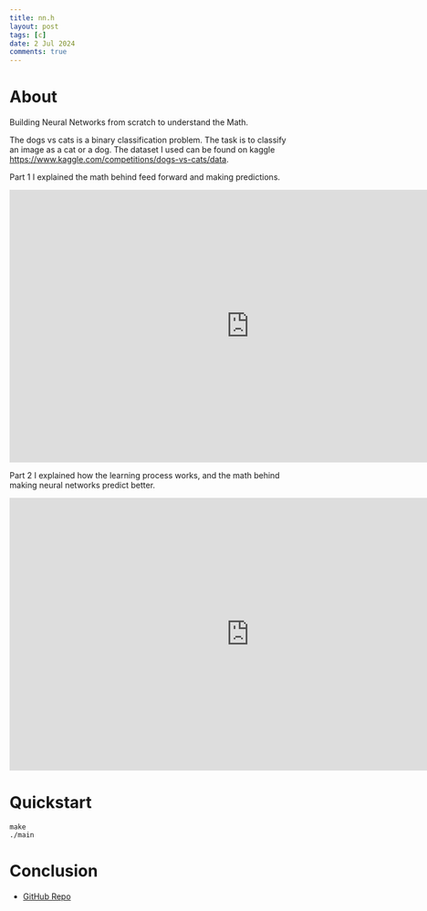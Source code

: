 ```yaml
---
title: nn.h
layout: post
tags: [c]
date: 2 Jul 2024
comments: true
---
```


# About

Building Neural Networks from scratch to understand the Math.

The dogs vs cats is a binary classification problem. The task is to classify an
image as a cat or a dog. The dataset I used can be found on kaggle
<https://www.kaggle.com/competitions/dogs-vs-cats/data>.

Part 1 I explained the math behind feed forward and making predictions.

<div class="video-container" align="center">
	<iframe
        title="YouTube video player"
        width="840"
        height="478"
        src="https://www.youtube.com/embed/SOefd2FpSJE"
        frameborder="0"
        allow="accelerometer; autoplay; clipboard-write; encrypted-media; gyroscope; picture-in-picture; web-share"
        allowfullscreen
    >
    </iframe>
</div>

Part 2 I explained how the learning process works, and the math behind making
neural networks predict better.

<div class="video-container" align="center">
	<iframe
        title="YouTube video player"
        width="840"
        height="478"
        src="https://www.youtube.com/embed/SOefd2FpSJE"
        frameborder="0"
        allow="accelerometer; autoplay; clipboard-write; encrypted-media; gyroscope; picture-in-picture; web-share"
        allowfullscreen
    >
    </iframe>
</div>

# Quickstart

```console
make
./main
```

# Conclusion

- [GitHub Repo](https://github.com/alexjercan/nn.h)

